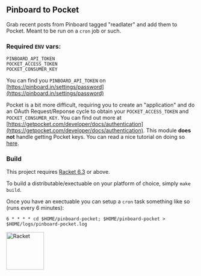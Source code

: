 ## Pinboard to Pocket

Grab recent posts from Pinboard tagged "readlater" and add them to Pocket. Meant to be run on a `cron` job or such.

### Required `ENV` vars:

```
PINBOARD_API_TOKEN
POCKET_ACCESS_TOKEN
POCKET_CONSUMER_KEY
```

You can find you `PINBOARD_API_TOKEN` on [https://pinboard.in/settings/password](https://pinboard.in/settings/password)

Pocket is a bit more difficult, requiring you to create an "application" and do an OAuth Request/Reponse cycle to obtain your `POCKET_ACCESS_TOKEN` and `POCKET_CONSUMER_KEY`. You can find out more at [https://getpocket.com/developer/docs/authentication](https://getpocket.com/developer/docs/authentication). This module **does not** handle getting Pocket keys. You can read a nice tutorial on doing so [here](http://www.jamesfmackenzie.com/getting-started-with-the-pocket-developer-api/).

### Build

This project requires [Racket 6.3](https://download.racket-lang.org/) or above.

To build a distributable/exectuable on your platform of choice, simply `make build`.

Once you have an exectuable you can setup a `cron` task something like so (runs every 6 minutes):

```shell
6 * * * * cd $HOME/pinboard-pocket; $HOME/pinboard-pocket > $HOME/logs/pinboard-pocket.log
```

<img src="http://orig09.deviantart.net/8178/f/2011/109/0/b/dr_racket_dock_icon_by_andybaumgar-d3ee6mj.png" width="100" height="100" alt="Racket" title="Racket" />
